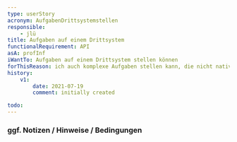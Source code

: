 ```yaml
---
type: userStory
acronym: AufgabenDrittsystemstellen
responsible:
    - jlü
title: Aufgaben auf einem Drittsystem
functionalRequirement: API
asA: profInf
iWantTo: Aufgaben auf einem Drittsystem stellen können
forThisReason: ich auch komplexe Aufgaben stellen kann, die nicht nativ im DiveKit implementiert sind
history:
    v1:
        date: 2021-07-19
        comment: initially created

todo:
---
```


### ggf. Notizen / Hinweise / Bedingungen

